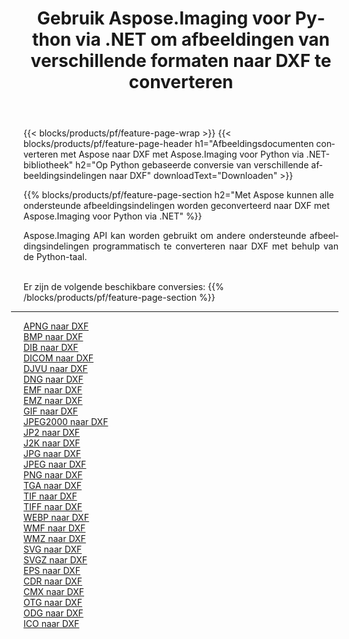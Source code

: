 ﻿---
title: Gebruik Aspose.Imaging voor Python via .NET om afbeeldingen van verschillende formaten naar DXF te converteren 
weight: 3920
url: /nl/python-net/conversion/to/dxf 
lang: nl
langdirlevel: 2
locales: zh-hans,ja,it,ru,de,es,fr,nl,id,lt,pl,pt,vi,tr,ko,zh-hant,ar,hi,th,sv,cs,uk,he
description: U kunt Aspose.Imaging voor Python gebruiken via de .NET-bibliotheek om van verschillende formaten naar DXF te converteren
---

{{< blocks/products/pf/feature-page-wrap >}}
{{< blocks/products/pf/feature-page-header h1="Afbeeldingsdocumenten converteren met Aspose naar DXF met Aspose.Imaging voor Python via .NET-bibliotheek" h2="Op Python gebaseerde conversie van verschillende afbeeldingsindelingen naar DXF" downloadText="Downloaden" >}}


{{% blocks/products/pf/feature-page-section  h2="Met Aspose kunnen alle ondersteunde afbeeldingsindelingen worden geconverteerd naar DXF met Aspose.Imaging voor Python via .NET" %}}
<p align=justify>Aspose.Imaging API kan worden gebruikt om andere ondersteunde afbeeldingsindelingen programmatisch te converteren naar DXF met behulp van de Python-taal.</p>
<br/>
Er zijn de volgende beschikbare conversies:
{{% /blocks/products/pf/feature-page-section %}}
<div class="container-fluid productfamilypage bg-gray">
    <div class="convertypes bg-gray agp-content section">
        <div class="container">
		<hr style="margin-left:-20px;"/>
		<div class="row other-converters">
		    <div class='col-md-2 other-converter remove-lp remove-rp'><a href="/imaging/nl/python-net/conversion/apng-to-dxf" >APNG naar DXF</a></div>
<div class='col-md-2 other-converter remove-lp remove-rp'><a href="/imaging/nl/python-net/conversion/bmp-to-dxf" >BMP naar DXF</a></div>
<div class='col-md-2 other-converter remove-lp remove-rp'><a href="/imaging/nl/python-net/conversion/dib-to-dxf" >DIB naar DXF</a></div>
<div class='col-md-2 other-converter remove-lp remove-rp'><a href="/imaging/nl/python-net/conversion/dicom-to-dxf" >DICOM naar DXF</a></div>
<div class='col-md-2 other-converter remove-lp remove-rp'><a href="/imaging/nl/python-net/conversion/djvu-to-dxf" >DJVU naar DXF</a></div>
<div class='col-md-2 other-converter remove-lp remove-rp'><a href="/imaging/nl/python-net/conversion/dng-to-dxf" >DNG naar DXF</a></div>
<div class='col-md-2 other-converter remove-lp remove-rp'><a href="/imaging/nl/python-net/conversion/emf-to-dxf" >EMF naar DXF</a></div>
<div class='col-md-2 other-converter remove-lp remove-rp'><a href="/imaging/nl/python-net/conversion/emz-to-dxf" >EMZ naar DXF</a></div>
<div class='col-md-2 other-converter remove-lp remove-rp'><a href="/imaging/nl/python-net/conversion/gif-to-dxf" >GIF naar DXF</a></div>
<div class='col-md-2 other-converter remove-lp remove-rp'><a href="/imaging/nl/python-net/conversion/jpeg2000-to-dxf" >JPEG2000 naar DXF</a></div>
<div class='col-md-2 other-converter remove-lp remove-rp'><a href="/imaging/nl/python-net/conversion/jp2-to-dxf" >JP2 naar DXF</a></div>
<div class='col-md-2 other-converter remove-lp remove-rp'><a href="/imaging/nl/python-net/conversion/j2k-to-dxf" >J2K naar DXF</a></div>
<div class='col-md-2 other-converter remove-lp remove-rp'><a href="/imaging/nl/python-net/conversion/jpg-to-dxf" >JPG naar DXF</a></div>
<div class='col-md-2 other-converter remove-lp remove-rp'><a href="/imaging/nl/python-net/conversion/jpeg-to-dxf" >JPEG naar DXF</a></div>
<div class='col-md-2 other-converter remove-lp remove-rp'><a href="/imaging/nl/python-net/conversion/png-to-dxf" >PNG naar DXF</a></div>
<div class='col-md-2 other-converter remove-lp remove-rp'><a href="/imaging/nl/python-net/conversion/tga-to-dxf" >TGA naar DXF</a></div>
<div class='col-md-2 other-converter remove-lp remove-rp'><a href="/imaging/nl/python-net/conversion/tif-to-dxf" >TIF naar DXF</a></div>
<div class='col-md-2 other-converter remove-lp remove-rp'><a href="/imaging/nl/python-net/conversion/tiff-to-dxf" >TIFF naar DXF</a></div>
<div class='col-md-2 other-converter remove-lp remove-rp'><a href="/imaging/nl/python-net/conversion/webp-to-dxf" >WEBP naar DXF</a></div>
<div class='col-md-2 other-converter remove-lp remove-rp'><a href="/imaging/nl/python-net/conversion/wmf-to-dxf" >WMF naar DXF</a></div>
<div class='col-md-2 other-converter remove-lp remove-rp'><a href="/imaging/nl/python-net/conversion/wmz-to-dxf" >WMZ naar DXF</a></div>
<div class='col-md-2 other-converter remove-lp remove-rp'><a href="/imaging/nl/python-net/conversion/svg-to-dxf" >SVG naar DXF</a></div>
<div class='col-md-2 other-converter remove-lp remove-rp'><a href="/imaging/nl/python-net/conversion/svgz-to-dxf" >SVGZ naar DXF</a></div>
<div class='col-md-2 other-converter remove-lp remove-rp'><a href="/imaging/nl/python-net/conversion/eps-to-dxf" >EPS naar DXF</a></div>
<div class='col-md-2 other-converter remove-lp remove-rp'><a href="/imaging/nl/python-net/conversion/cdr-to-dxf" >CDR naar DXF</a></div>
<div class='col-md-2 other-converter remove-lp remove-rp'><a href="/imaging/nl/python-net/conversion/cmx-to-dxf" >CMX naar DXF</a></div>
<div class='col-md-2 other-converter remove-lp remove-rp'><a href="/imaging/nl/python-net/conversion/otg-to-dxf" >OTG naar DXF</a></div>
<div class='col-md-2 other-converter remove-lp remove-rp'><a href="/imaging/nl/python-net/conversion/odg-to-dxf" >ODG naar DXF</a></div>
<div class='col-md-2 other-converter remove-lp remove-rp'><a href="/imaging/nl/python-net/conversion/ico-to-dxf" >ICO naar DXF</a></div>
                </div>
        </div>
    </div>
</div>
<br/>

